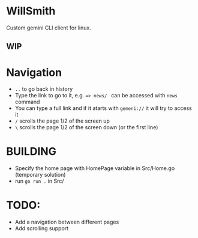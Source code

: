 # WillSmith
Custom gemini CLI client for linux. 
## WIP

# Navigation
- ```..``` to go back in history
- Type the link to go to it, e.g. ```=> news/ ``` can be accessed with ```news``` command
- You can type a full link and if it atarts with ```gemeni://``` it will try to access it
- ```/``` scrolls the page 1/2 of the screen up
- ```\``` scrolls the page 1/2 of the screen down (or the first line) 

# BUILDING
- Specify the home page with HomePage variable in Src/Home.go (temporary solution)
- run ```go run .``` in Src/

# TODO:
- Add a navigation between different pages
- Add scrolling support
